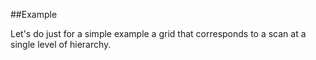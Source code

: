 
<!---
FrozenIsBool True
-->

##Example

Let's do just for a simple example a grid that corresponds to a scan at a single level
of hierarchy.